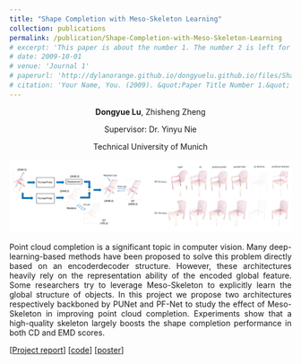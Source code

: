 ```yaml
---
title: "Shape Completion with Meso-Skeleton Learning"
collection: publications
permalink: /publication/Shape-Completion-with-Meso-Skeleton-Learning
# excerpt: 'This paper is about the number 1. The number 2 is left for future work.'
# date: 2009-10-01
# venue: 'Journal 1'
# paperurl: 'http://dylanorange.github.io/dongyuelu.github.io/files/Shape-Completion-with-Meso-Skeleton-Learning.pdf'
# citation: 'Your Name, You. (2009). &quot;Paper Title Number 1.&quot; <i>Journal 1</i>. 1(1).'
---
```

<center>
<b>Dongyue Lu</b>, Zhisheng Zheng

Supervisor: Dr. Yinyu Nie

Technical University of Munich 
</center>

<p align = "center">
<img src = ../images/ad.png alt = 'scene' height = 10% width = 100% />
</p>


<p align = "justify"> 
Point cloud completion is a significant topic in computer
vision. Many deep-learning-based methods have been proposed to solve this problem directly based on an encoderdecoder structure. However, these architectures heavily rely
on the representation ability of the encoded global feature.
Some researchers try to leverage Meso-Skeleton to explicitly learn the global structure of objects. In this project we
propose two architectures respectively backboned by PUNet and PF-Net to study the effect of Meso-Skeleton in improving point cloud completion. Experiments show that a
high-quality skeleton largely boosts the shape completion
performance in both CD and EMD scores.
</p>

[[Project report](http://dylanorange.github.io/dongyuelu.github.io/files/Shape-Completion-with-Meso-Skeleton-Learning.pdf)]
[[code](https://github.com/DylanOrange/Shape-Completion-with-Meso-Skeleton-Learning)]
[[poster](http://dylanorange.github.io/dongyuelu.github.io/files/shape.png)]

<!-- Recommended citation: Your Name, You. (2009). "Paper Title Number 1." <i>Journal 1</i>. 1(1).

<p><img align="left" src="../images/image-alignment-300x200.jpg" width="150" height="109.1"> Title: ME-PCN: Point Completion Conditioned on Mask Emptiness<br>Publication: <strong>ICCV 2021</strong> [<a href="https://arxiv.org/abs/2108.08187" target="_blank" rel="noopener">pdf</a>]<br>Authors: Bingchen Gong, <strong>Yinyu Nie</strong>, Yiqun Lin, Xiaoguang Han, Yizhou Yu (2021)<br>&nbsp;</p> -->